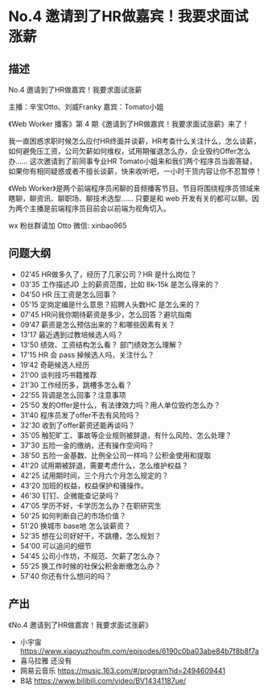 # No.4 邀请到了HR做嘉宾！我要求面试涨薪

## 描述

No.4 邀请到了HR做嘉宾！我要求面试涨薪

主播：辛宝Otto、刘威Franky
嘉宾：Tomato小姐

《Web Worker 播客》第 4 期《邀请到了HR做嘉宾！我要求面试涨薪》来了！

我一直困惑求职时候怎么应付HR终面并谈薪，HR考查什么关注什么，怎么谈薪，如何避免压工资，公司欠薪如何维权，试用期催退怎么办，企业毁约Offer怎么办…… 这次邀请到了前同事专业HR Tomato小姐来和我们两个程序员当面答疑，如果你有相同疑惑或者不擅长谈薪，快来收听吧，一小时干货内容让你不忍暂停！

《Web Worker》是两个前端程序员闲聊的音频播客节目。节目将围绕程序员领域来瞎聊，聊资讯、聊职场、聊技术选型...... 只要是和 web 开发有关的都可以聊。因为两个主播是前端程序员目前会以前端为视角切入。

wx 粉丝群请加 Otto 微信: xinbao965

## 问题大纲

- 02'45 HR做多久了，经历了几家公司？HR 是什么岗位？
- 03'35 工作描述JD 上的薪资范围，比如 8k-15k 是怎么得来的？
- 04'50 HR 压工资是怎么回事？
- 05'15 定岗定编是什么意思？招聘人头数HC 是怎么来的？
- 07'45 HR问我你期待薪资是多少，怎么回答？避坑指南
- 09'47 薪资是怎么预估出来的？和哪些因素有关？
- 13'17 最近遇到过教培候选人吗？
- 13'50 绩效、工资结构怎么看？ 部门绩效怎么理解？
- 17'15 HR 会 pass 掉候选人吗，关注什么？
- 19'42 奇葩候选人经历
- 21'00 谈判技巧书籍推荐
- 21'30 工作经历多，跳槽多怎么看？
- 22'55 背调是怎么回事？注意事项
- 25'50 发的Offer是什么，有法律效力吗？用人单位毁约怎么办？
- 31'40 程序员发了offer不去有风险吗？
- 32'30 收到了offer薪资还能再谈吗？
- 35'05 触犯旷工、事故等企业规则被辞退，有什么风险、怎么处理？
- 37'30 五险一金的缴纳，还有操作空间吗？
- 38'50 五险一金基数、比例全公司一样吗？公积金使用和提取
- 41'20 试用期被辞退，需要考虑什么，怎么维护权益？
- 42'25 试用期时间，三个月六个月怎么规定的？
- 43'20 加班的权益，权益保护和骚操作。
- 46'30 钉钉、企微能查记录吗？
- 47'05 学历不好，卡学历怎么办？在职研究生
- 50'25 如何判断自己的市场价值？
- 51'20 换城市 base地 怎么谈薪资？
- 52'35 想在公司好好干，不跳槽，怎么规划？
- 54'00 可以追问的细节
- 54'45 公司小作坊，不规范、欠薪了怎么办？
- 55'25 换工作时候的社保公积金断缴怎么办？
- 57'40 你还有什么想问的吗？

## 产出

《No.4 邀请到了HR做嘉宾！我要求面试涨薪》

- 小宇宙 https://www.xiaoyuzhoufm.com/episodes/6190c0ba03abe84b7f8b8f7a
- 喜马拉雅 还没有
- 网易云音乐 https://music.163.com/#/program?id=2494609441
- B站 https://www.bilibili.com/video/BV14341187ue/
